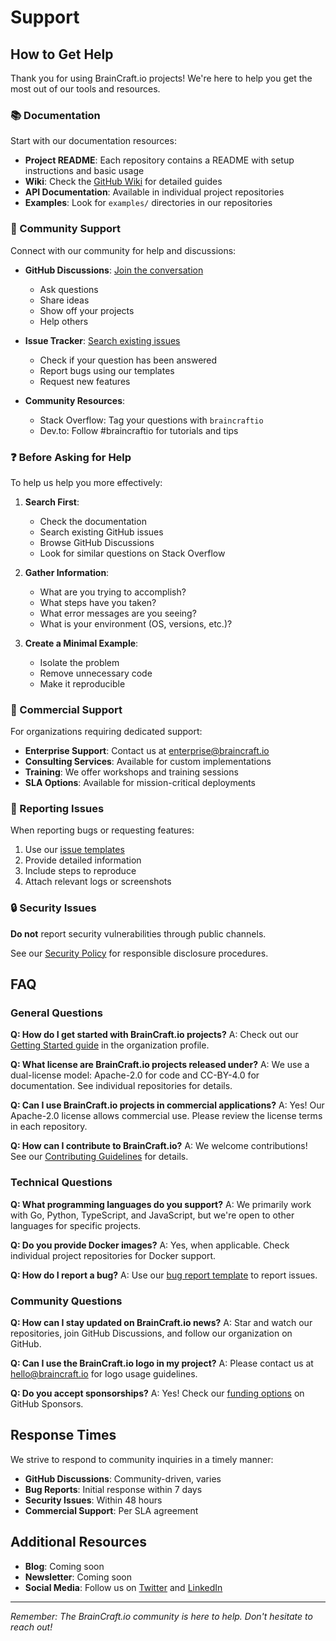 <!--
SPDX-FileCopyrightText: 2025 BrainCraft.io
SPDX-License-Identifier: CC-BY-4.0
-->

# Support

## How to Get Help

Thank you for using BrainCraft.io projects! We're here to help you get the most out of our tools and resources.

### 📚 Documentation

Start with our documentation resources:
- **Project README**: Each repository contains a README with setup instructions and basic usage
- **Wiki**: Check the [GitHub Wiki](https://github.com/braincraftio/.github/wiki) for detailed guides
- **API Documentation**: Available in individual project repositories
- **Examples**: Look for `examples/` directories in our repositories

### 💬 Community Support

Connect with our community for help and discussions:

- **GitHub Discussions**: [Join the conversation](https://github.com/braincraftio/.github/discussions)
  - Ask questions
  - Share ideas
  - Show off your projects
  - Help others

- **Issue Tracker**: [Search existing issues](https://github.com/braincraftio/.github/issues)
  - Check if your question has been answered
  - Report bugs using our templates
  - Request new features

- **Community Resources**:
  - Stack Overflow: Tag your questions with `braincraftio`
  - Dev.to: Follow #braincraftio for tutorials and tips

### ❓ Before Asking for Help

To help us help you more effectively:

1. **Search First**:
   - Check the documentation
   - Search existing GitHub issues
   - Browse GitHub Discussions
   - Look for similar questions on Stack Overflow

2. **Gather Information**:
   - What are you trying to accomplish?
   - What steps have you taken?
   - What error messages are you seeing?
   - What is your environment (OS, versions, etc.)?

3. **Create a Minimal Example**:
   - Isolate the problem
   - Remove unnecessary code
   - Make it reproducible

### 🏢 Commercial Support

For organizations requiring dedicated support:

- **Enterprise Support**: Contact us at enterprise@braincraft.io
- **Consulting Services**: Available for custom implementations
- **Training**: We offer workshops and training sessions
- **SLA Options**: Available for mission-critical deployments

### 🐛 Reporting Issues

When reporting bugs or requesting features:

1. Use our [issue templates](https://github.com/braincraftio/.github/issues/new/choose)
2. Provide detailed information
3. Include steps to reproduce
4. Attach relevant logs or screenshots

### 🔒 Security Issues

**Do not** report security vulnerabilities through public channels.

See our [Security Policy](./SECURITY.md) for responsible disclosure procedures.

## FAQ

### General Questions

**Q: How do I get started with BrainCraft.io projects?**
A: Check out our [Getting Started guide](https://github.com/braincraftio/.github#getting-started) in the organization profile.

**Q: What license are BrainCraft.io projects released under?**
A: We use a dual-license model: Apache-2.0 for code and CC-BY-4.0 for documentation. See individual repositories for details.

**Q: Can I use BrainCraft.io projects in commercial applications?**
A: Yes! Our Apache-2.0 license allows commercial use. Please review the license terms in each repository.

**Q: How can I contribute to BrainCraft.io?**
A: We welcome contributions! See our [Contributing Guidelines](./CONTRIBUTING.md) for details.

### Technical Questions

**Q: What programming languages do you support?**
A: We primarily work with Go, Python, TypeScript, and JavaScript, but we're open to other languages for specific projects.

**Q: Do you provide Docker images?**
A: Yes, when applicable. Check individual project repositories for Docker support.

**Q: How do I report a bug?**
A: Use our [bug report template](https://github.com/braincraftio/.github/issues/new?template=bug_report.yml) to report issues.

### Community Questions

**Q: How can I stay updated on BrainCraft.io news?**
A: Star and watch our repositories, join GitHub Discussions, and follow our organization on GitHub.

**Q: Can I use the BrainCraft.io logo in my project?**
A: Please contact us at hello@braincraft.io for logo usage guidelines.

**Q: Do you accept sponsorships?**
A: Yes! Check our [funding options](https://github.com/sponsors/braincraftio) on GitHub Sponsors.

## Response Times

We strive to respond to community inquiries in a timely manner:

- **GitHub Discussions**: Community-driven, varies
- **Bug Reports**: Initial response within 7 days
- **Security Issues**: Within 48 hours
- **Commercial Support**: Per SLA agreement

## Additional Resources

- **Blog**: Coming soon
- **Newsletter**: Coming soon
- **Social Media**: Follow us on [Twitter](#) and [LinkedIn](#)

---

*Remember: The BrainCraft.io community is here to help. Don't hesitate to reach out!*